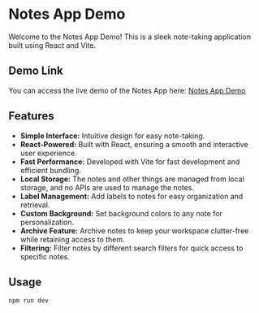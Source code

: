 # Notes App Demo

Welcome to the Notes App Demo! This is a sleek note-taking application built using React and Vite.

## Demo Link

You can access the live demo of the Notes App here: [Notes App Demo](https://react-notes-app-demo.vercel.app/)


## Features

- **Simple Interface:** Intuitive design for easy note-taking.
- **React-Powered:** Built with React, ensuring a smooth and interactive user experience.
- **Fast Performance:** Developed with Vite for fast development and efficient bundling.
- **Local Storage:** The notes and other things are managed from local storage, and no APIs are used to manage the notes.
- **Label Management:** Add labels to notes for easy organization and retrieval.
- **Custom Background:** Set background colors to any note for personalization.
- **Archive Feature:** Archive notes to keep your workspace clutter-free while retaining access to them.
- **Filtering:** Filter notes by different search filters for quick access to specific notes.

## Usage
```bash
npm run dev
```
